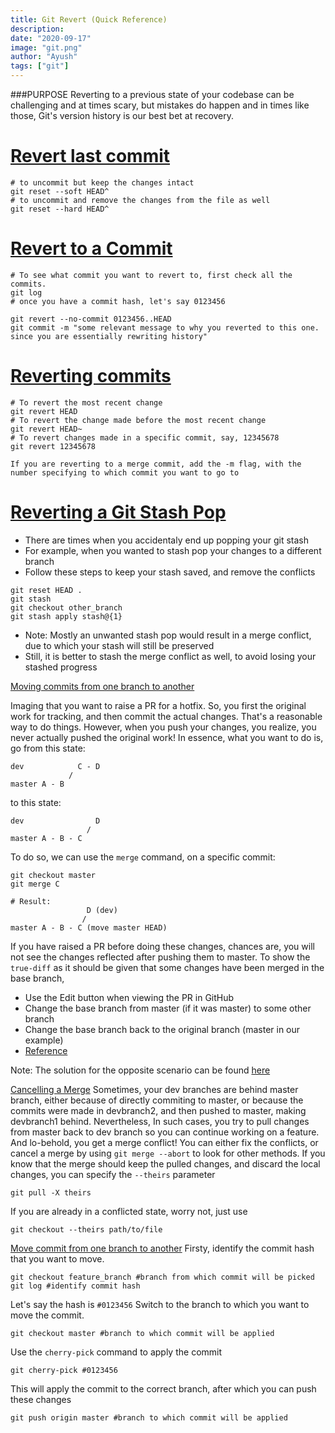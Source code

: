 ```yaml
---
title: Git Revert (Quick Reference)
description:
date: "2020-09-17"
image: "git.png"
author: "Ayush"
tags: ["git"]
---
```


###PURPOSE
Reverting to a previous state of your codebase can be challenging and at times scary, but mistakes do happen and in times like those, Git's version history is our best bet at recovery.

# [Revert last commit](https://stackoverflow.com/a/2846154/7048915)
```
# to uncommit but keep the changes intact
git reset --soft HEAD^
# to uncommit and remove the changes from the file as well
git reset --hard HEAD^
```

# [Revert to a Commit](https://stackoverflow.com/a/21718540/7048915)

```
# To see what commit you want to revert to, first check all the commits.
git log
# once you have a commit hash, let's say 0123456

git revert --no-commit 0123456..HEAD
git commit -m "some relevant message to why you reverted to this one. since you are essentially rewriting history"
```

# [Reverting commits](http://gitready.com/intermediate/2009/03/16/rolling-back-changes-with-revert.html)
```
# To revert the most recent change
git revert HEAD
# To revert the change made before the most recent change
git revert HEAD~
# To revert changes made in a specific commit, say, 12345678
git revert 12345678

If you are reverting to a merge commit, add the -m flag, with the number specifying to which commit you want to go to
```

# [Reverting a Git Stash Pop](https://stackoverflow.com/a/22207257/7048915)
- There are times when you accidentaly end up popping your git stash
- For example, when you wanted to stash pop your changes to a different branch
- Follow these steps to keep your stash saved, and remove the conflicts
```
git reset HEAD .
git stash
git checkout other_branch
git stash apply stash@{1}
```
- Note: Mostly an unwanted stash pop would result in a merge conflict, due to which your stash will still be preserved
- Still, it is better to stash the merge conflict as well, to avoid losing your stashed progress


[Moving commits from one branch to another](https://stackoverflow.com/questions/3492536/point-branch-to-new-commit)

Imaging that you want to raise a PR for a hotfix. So, you first the original work for tracking, and then commit the actual changes. That's a reasonable way to do things. However, when you push your changes, you realize, you never actually pushed the original work! In essence, what you want to do is, go from this state:

```
dev            C - D
             /
master A - B
```

to this state:
```
dev                D
                 /
master A - B - C
```

To do so, we can use the `merge` command, on a specific commit:
```
git checkout master
git merge C

# Result:
                 D (dev)
                /
master A - B - C (move master HEAD)
```
If you have raised a PR before doing these changes, chances are, you will not see the changes reflected after pushing them to master.
To show the `true-diff` as it should be given that some changes have been merged in the base branch,
- Use the Edit button when viewing the PR in GitHub
- Change the base branch from master (if it was master) to some other branch
- Change the base branch back to the original branch (master in our example)
- [Reference](https://stackoverflow.com/a/46782679/7048915)

Note: The solution for the opposite scenario can be found [here](https://stackoverflow.com/questions/1628563/move-the-most-recent-commits-to-a-new-branch-with-git)

[Cancelling a Merge](https://stackoverflow.com/questions/10697463/resolve-git-merge-conflicts-in-favor-of-their-changes-during-a-pull)
Sometimes, your dev branches are behind master branch, either because of directly commiting to master, or because the commits were made in devbranch2, and then pushed to master, making devbranch1 behind.
Nevertheless, In such cases, you try to pull changes from master back to dev branch so you can continue working on a feature.
And lo-behold, you get a merge conflict!
You can either fix the conflicts, or cancel a merge by using `git merge --abort` to look for other methods.
If you know that the merge should keep the pulled changes, and discard the local changes, you can specify the `--theirs` parameter
```
git pull -X theirs
```
If you are already in a conflicted state, worry not, just use
```
git checkout --theirs path/to/file
```

[Move commit from one branch to another](https://stackoverflow.com/questions/2369426/how-to-move-certain-commits-to-be-based-on-another-branch-in-git/11965051)
Firsty, identify the commit hash that you want to move.
```
git checkout feature_branch #branch from which commit will be picked
git log #identify commit hash
```
Let's say the hash is `#0123456`
Switch to the branch to which you want to move the commit.
```
git checkout master #branch to which commit will be applied
```
Use the `cherry-pick` command to apply the commit
```
git cherry-pick #0123456
```
This will apply the commit to the correct branch, after which you can push these changes
```
git push origin master #branch to which commit will be applied
```
